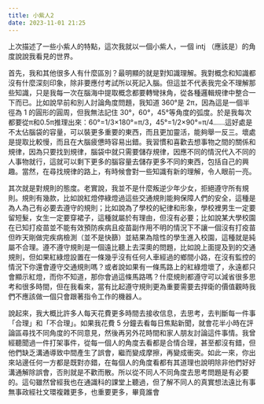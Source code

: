 ```yaml
---
title: 小紫人2
date: 2023-11-01 21:25
---
```

上次描述了一些小紫人的特點，這次我就以一個小紫人，一個 intj （應該是）的角度說說我看見的世界。

首先，我和其他很多人有什麼區別？最明顯的就是對知識理解。我對概念和知識都沒有什麼深刻印象，除非要應付考試所以死記入腦。但這並不代表我完全不理解那些知識，只是我每一次在腦海中提取概念都要轉彎抹角，從各種邏輯規律中整合一下而已。比如說早前和別人討論角度問題，我知道 360°是 2π，因為這是一個半徑為 1 的圓形的圓周，但我無法記住 30°，60°，45°等角度的弧度。於是我每次都要從π和0.5π推理出來：60°=1/3×180°=π/3，45°=1/2×90°=π/4……這好處是不太佔腦袋的容量，可以裝更多重要的東西，而且更加靈活，能夠舉一反三。壞處是提取比較慢，而且在大腦疲憊時容易出錯。我習慣和喜歡去想事物之間的關係和規律，因為只要找到規律，腦袋中就只需要儲存規律，因應不同的情況代入不同的人事物就行，這就可以剩下更多的腦容量去儲存更多不同的東西，包括自己的興趣。當然，在尋找規律的路上，有時候會對一些知識有新的理解，令人眼前一亮。

其次就是對規則的態度。老實說，我並不是什麼叛逆少年少女，拒絕遵守所有規則。規則有幾款，比如說紅燈停綠燈過這些交通規則能夠保障人們的安全，這種是為人為己有必要去遵守的規則；比如說為了學校的紀律和形象，學校裡男生一定要留短髮，女生一定要穿裙子，這種就屬於有理由，但沒有必要；比如說某大學校園在已知打疫苗並不能有效預防疾病且疫苗副作用不明的情況下不讓一個沒有打疫苗但昨天剛做完疾病檢測（並不是快篩）並結果為陰性的學生進入校園，這種就是純屬不合理。遵不遵守規則是一個遠比聽上去深奧的問題，比如說上面提及到的交通規則，但如果紅綠燈設置在一條幾乎沒有任何人車經過的鄉間小路，在沒有監控的情況下你還會遵守交通規則嗎？或者說如果有一條馬路上的紅綠燈壞了，永遠都只會顯示紅燈，而你不知道，那你會過這條馬路嗎？什麼規則都遵守可以減省很多思考和很多時間，但在我看來，當有比起遵守規則更為重要需要去捍衛的價值觀時我們不應該做一個只會跟著指令工作的機器人。

說起來，我大概比許多人每天花費更多時間去接收信息，去思考，去判斷每一件事「合理」和「不合理」。如果我花費 5 分鐘去看每日焦點新聞，就會花半小時在評論區尋找不同角度的不同意見，然後再另外花時間和家人朋友討論這件事情。我曾經聽聞過一件打架事件，從每一個人的角度去看都是合情合理，甚至都沒有錯，但他們缺乏溝通導致中間產生了誤會，繼而變成摩擦，再變成衝突。如此一來，你出來站邊任何一方都是既對亦錯，在每個人的角度看都有其道理也說明除非他們好好溝通解除誤會，否則就是不歡而散。所以從不同人不同角度去思考問題是有必要的。這句雖然曾經我也在通識科的課堂上聽過，但了解不同人的真實想法遠比有事無事政經社文環複雜更多，也重要更多，畢竟誰會